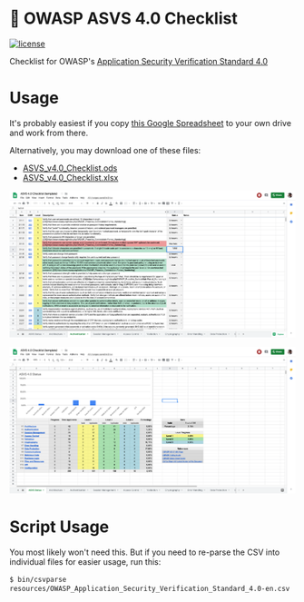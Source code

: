 🔐 OWASP ASVS 4.0 Checklist
===========================

[![license](https://i.creativecommons.org/l/by-sa/3.0/80x15.png)](http://creativecommons.org/licenses/by-sa/3.0/)

Checklist for OWASP's [Application Security Verification Standard 4.0](https://www.owasp.org/index.php/Category:OWASP_Application_Security_Verification_Standard_Project)

Usage
=====
It's probably easiest if you copy [this Google Spreadsheet](https://docs.google.com/spreadsheets/d/11BNnfM8ImoL7PolLTgPch7xfdQDYTRfELbnayfZLDNI) to your own drive and work from there.

Alternatively, you may download one of these files:
 - [ASVS_v4.0_Checklist.ods](https://docs.google.com/spreadsheets/d/11BNnfM8ImoL7PolLTgPch7xfdQDYTRfELbnayfZLDNI/export?format=ods&id=11BNnfM8ImoL7PolLTgPch7xfdQDYTRfELbnayfZLDNI)
 - [ASVS_v4.0_Checklist.xlsx](https://docs.google.com/spreadsheets/d/11BNnfM8ImoL7PolLTgPch7xfdQDYTRfELbnayfZLDNI/export?format=xlsx&id=11BNnfM8ImoL7PolLTgPch7xfdQDYTRfELbnayfZLDNI)

![screenshot](resources/screenshot.png)

![screenshot](resources/screenshot2.png)

Script Usage
============

You most likely won't need this. But if you need to re-parse the CSV into individual files for easier usage, run this:

```shell
$ bin/csvparse resources/OWASP_Application_Security_Verification_Standard_4.0-en.csv
```
